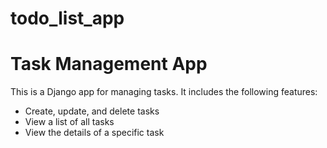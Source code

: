 # todo_list_app

# Task Management App

This is a Django app for managing tasks. It includes the following features:

* Create, update, and delete tasks
* View a list of all tasks
* View the details of a specific task
